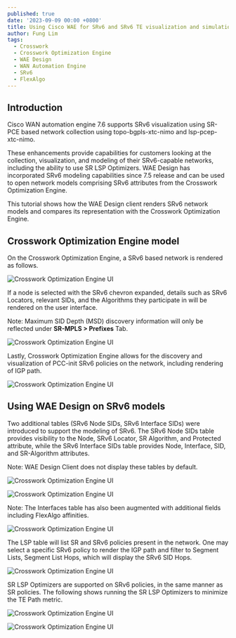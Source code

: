 ```yaml
---
published: true
date: '2023-09-09 00:00 +0800'
title: Using Cisco WAE for SRv6 and SRv6 TE visualization and simulation
author: Fung Lim
tags:
  - Crosswork
  - Crosswork Optimization Engine
  - WAE Design
  - WAN Automation Engine
  - SRv6
  - FlexAlgo
---
```

## Introduction

Cisco WAN automation engine 7.6 supports SRv6 visualization using SR-PCE based network collection using topo-bgpls-xtc-nimo and lsp-pcep-xtc-nimo.

These enhancements provide capabilities for customers looking at the collection, visualization, and modeling of their SRv6-capable networks, including the ability to use SR LSP Optimizers. WAE Design has incorporated SRv6 modeling capabilities since 7.5 release and can be used to open network models comprising SRv6 attributes from the Crosswork Optimization Engine. 

This tutorial shows how the WAE Design client renders SRv6 network models and compares its representation with the Crosswork Optimization Engine.

## Crosswork Optimization Engine model

On the Crosswork Optimization Engine, a SRv6 based network is rendered as follows. 

![Crosswork Optimization Engine UI]({{site.baseurl}}/images/using-wae-srv6-img001.png)

If a node is selected with the SRv6 chevron expanded, details such as SRv6 Locators, relevant SIDs, and the Algorithms they participate in will be rendered on the user interface. 

Note: Maximum SID Depth (MSD) discovery information will only be reflected under **SR-MPLS > Prefixes** Tab.

![Crosswork Optimization Engine UI]({{site.baseurl}}/images/using-wae-srv6-img002.png)

Lastly, Crosswork Optimization Engine allows for the discovery and visualization of PCC-init SRv6 policies on the network, including rendering of IGP path. 

![Crosswork Optimization Engine UI]({{site.baseurl}}/images/using-wae-srv6-img003.png)

## Using WAE Design on SRv6 models 

Two additional tables (SRv6 Node SIDs, SRv6 Interface SIDs) were introduced to support the modeling of SRv6. The SRv6 Node SIDs table provides visibility to the Node, SRv6 Locator, SR Algorithm, and Protected attribute, while the SRv6 Interface SIDs table provides Node, Interface, SID, and SR-Algorithm attributes. 

Note: WAE Design Client does not display these tables by default. 

![Crosswork Optimization Engine UI]({{site.baseurl}}/images/using-wae-srv6-img004.png)

![Crosswork Optimization Engine UI]({{site.baseurl}}/images/using-wae-srv6-img005.png)

Note: The Interfaces table has also been augmented with additional fields including FlexAlgo affinities.

![Crosswork Optimization Engine UI]({{site.baseurl}}/images/using-wae-srv6-img006.png)

The LSP table will list SR and SRv6 policies present in the network. One may select a specific SRv6 policy to render the IGP path and filter to Segment Lists, Segment List Hops, which will display the SRv6 SID Hops.

![Crosswork Optimization Engine UI]({{site.baseurl}}/images/using-wae-srv6-img007.png)

SR LSP Optimizers are supported on SRv6 policies, in the same manner as SR policies. The following shows running the SR LSP Optimizers to minimize the TE Path metric.

![Crosswork Optimization Engine UI]({{site.baseurl}}/images/using-wae-srv6-img008.png)

![Crosswork Optimization Engine UI]({{site.baseurl}}/images/using-wae-srv6-img009.png)

